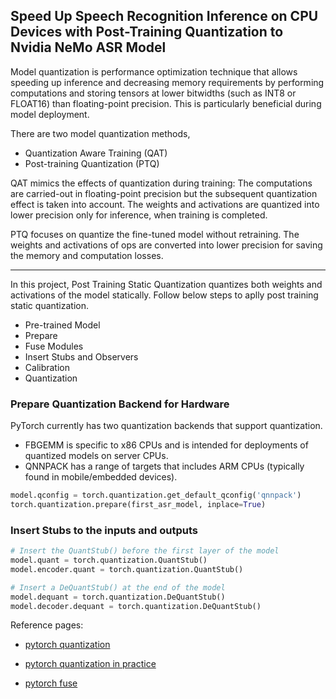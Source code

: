 ## Speed Up Speech Recognition Inference on CPU Devices with Post-Training Quantization to Nvidia NeMo ASR Model

Model quantization is performance optimization technique that allows speeding up inference and decreasing memory requirements 
by performing computations and storing tensors at lower bitwidths (such as INT8 or FLOAT16) than floating-point precision. 
This is particularly beneficial during model deployment.

There are two model quantization methods, 
- Quantization Aware Training (QAT)
- Post-training Quantization (PTQ)

QAT mimics the effects of quantization during training: 
The computations are carried-out in floating-point precision but the subsequent quantization effect is taken into account. 
The weights and activations are quantized into lower precision only for inference, when training is completed. 

PTQ focuses on quantize the fine-tuned model without retraining. 
The weights and activations of ops are converted into lower precision for saving the memory and computation losses.

---
In this project, Post Training Static Quantization quantizes both weights and activations of the model statically. 
Follow below steps to aplly post training static quantization.

 - Pre-trained Model
 - Prepare
 - Fuse Modules
 - Insert Stubs and Observers
 - Calibration
 - Quantization
 
### Prepare Quantization Backend for Hardware
PyTorch currently has two quantization backends that support quantization.
- FBGEMM is specific to x86 CPUs and is intended for deployments of quantized models on server CPUs.
- QNNPACK has a range of targets that includes ARM CPUs (typically found in mobile/embedded devices).

```python
model.qconfig = torch.quantization.get_default_qconfig('qnnpack')
torch.quantization.prepare(first_asr_model, inplace=True)
```

### Insert Stubs to the inputs and outputs
```python
# Insert the QuantStub() before the first layer of the model
model.quant = torch.quantization.QuantStub()
model.encoder.quant = torch.quantization.QuantStub()

# Insert a DeQuantStub() at the end of the model
model.dequant = torch.quantization.DeQuantStub()
model.decoder.dequant = torch.quantization.DeQuantStub()
```


Reference pages:

- [pytorch quantization](https://pytorch.org/docs/stable/quantization.html)

- [pytorch quantization in practice](https://pytorch.org/blog/quantization-in-practice/)

- [pytorch fuse](https://pytorch.org/tutorials/recipes/fuse.html)
